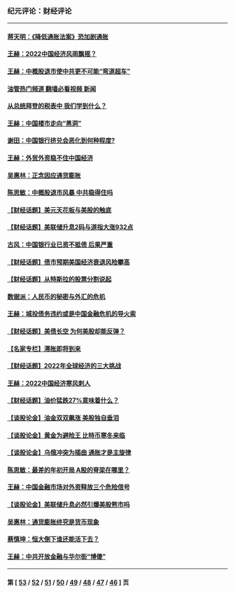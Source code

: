 ### 纪元评论：财经评论
---
#### [蒋天明：《降低通胀法案》恐加剧通胀](../../pages/nsc1026/n13806996.md?09210330) 
#### [王赫：2022中国经济风雨飘摇？](../../pages/nsc1026/n13803207.md?09210330) 
#### [王赫：中概股退市使中共更不可能“弯道超车”](../../pages/nsc1026/n13802858.md?09210330) 
#### [油管热门频道 翻墙必看视频 新闻](ok?09210330)
#### [从总统拜登的税表中 我们学到什么？](../../pages/nsc1026/n13773081.md?09210330) 
#### [王赫：中国楼市走向“黑洞”](../../pages/nsc1026/n13770647.md?09210330) 
#### [谢田：中国银行挤兑会恶化到何种程度?](../../pages/nsc1026/n13766965.md?09210330) 
#### [王赫：外贸外资稳不住中国经济](../../pages/nsc1026/n13753933.md?09210330) 
#### [吴惠林：正念因应通货膨胀](../../pages/nsc1026/n13750350.md?09210330) 
#### [陈思敏：中概股退市风暴 中共稳得住吗](../../pages/nsc1026/n13738978.md?09210330) 
#### [【财经话题】美元天花板与美股的触底](../../pages/nsc1026/n13736495.md?09210330) 
#### [【财经话题】美联储升息2码与道指大涨932点](../../pages/nsc1026/n13727377.md?09210330) 
#### [古风：中国银行业已资不抵债 后果严重](../../pages/nsc1026/n13726111.md?09210330) 
#### [【财经话题】债市预期美国经济衰退风险攀高](../../pages/nsc1026/n13698043.md?09210330) 
#### [【财经话题】从特斯拉的股票分割说起](../../pages/nsc1026/n13679733.md?09210330) 
#### [数据派：人民币的秘密与外汇的危机](../../pages/nsc1026/n13667092.md?09210330) 
#### [王赫：城投债务违约或是中国金融危机的导火索](../../pages/nsc1026/n13665322.md?09210330) 
#### [【财经话题】美债长空 为何美股却能反弹？](../../pages/nsc1026/n13665895.md?09210330) 
#### [【名家专栏】滞胀即将到来](../../pages/nsc1026/n13658171.md?09210330) 
#### [【财经话题】2022年全球经济的三大挑战](../../pages/nsc1026/n13654423.md?09210330) 
#### [王赫：2022中国经济寒风刺人](../../pages/nsc1026/n13651403.md?09210330) 
#### [【财经话题】油价猛跌27%意味着什么？](../../pages/nsc1026/n13648767.md?09210330) 
#### [【谈股论金】油金双双飙涨 美股独自垂泪](../../pages/nsc1026/n13631742.md?09210330) 
#### [【谈股论金】黄金为避险王 比特币寒冬来临](../../pages/nsc1026/n13600406.md?09210330) 
#### [【谈股论金】乌俄冲突为插曲 通胀才是主旋律](../../pages/nsc1026/n13576797.md?09210330) 
#### [陈思敏：最差的年初开局 A股的脊梁在哪里？](../../pages/nsc1026/n13558359.md?09210330) 
#### [王赫：中国金融市场对外资释放三个危险信号](../../pages/nsc1026/n13546389.md?09210330) 
#### [【谈股论金】美联储升息必然引爆美股熊市吗](../../pages/nsc1026/n13519194.md?09210330) 
#### [吴惠林：通货膨胀终究是货币现象](../../pages/nsc1026/n13512979.md?09210330) 
#### [蔡慎坤：恒大倒下谁还能活下去？](../../pages/nsc1026/n13501831.md?09210330) 
#### [王赫：中共开放金融与华尔街“博傻”](../../pages/nsc1026/n13501138.md?09210330) 

---
#### 第 [ [53](./53.md?09210330) / [52](./52.md?09210330) / [51](./51.md?09210330) / [50](./50.md?09210330) / [49](./49.md?09210330) / [48](./48.md?09210330) / [47](./47.md?09210330) / [46](./46.md?09210330) ] 页
